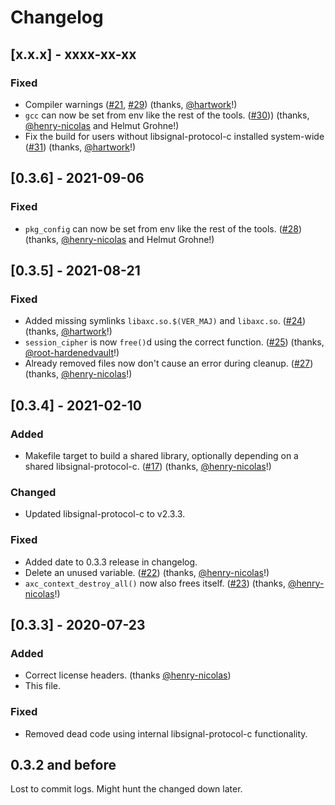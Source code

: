 # Changelog

## [x.x.x] - xxxx-xx-xx
### Fixed
- Compiler warnings ([#21](https://github.com/gkdr/axc/issues/21), [#29](https://github.com/gkdr/axc/pull/29)) (thanks, [@hartwork](https://github.com/hartwork)!)
- `gcc` can now be set from env like the rest of the tools. ([#30](https://github.com/gkdr/axc/pull/30))) (thanks, [@henry-nicolas](https://github.com/henry-nicolas) and Helmut Grohne!)
- Fix the build for users without libsignal-protocol-c installed system-wide ([#31](https://github.com/gkdr/axc/pull/31)) (thanks, [@hartwork](https://github.com/hartwork)!)

## [0.3.6] - 2021-09-06
### Fixed
- `pkg_config` can now be set from env like the rest of the tools. ([#28](https://github.com/gkdr/axc/pull/28)) (thanks, [@henry-nicolas](https://github.com/henry-nicolas) and Helmut Grohne!)

## [0.3.5] - 2021-08-21
### Fixed
- Added missing symlinks `libaxc.so.$(VER_MAJ)` and `libaxc.so`. ([#24](https://github.com/gkdr/axc/pull/24)) (thanks, [@hartwork](https://github.com/hartwork)!)
- `session_cipher` is now `free()`d using the correct function. ([#25](https://github.com/gkdr/axc/pull/25)) (thanks, [@root-hardenedvault](https://github.com/root-hardenedvault)!)
- Already removed files now don't cause an error during cleanup. ([#27](https://github.com/gkdr/axc/pull/27)) (thanks, [@henry-nicolas](https://github.com/henry-nicolas)!)

## [0.3.4] - 2021-02-10
### Added
- Makefile target to build a shared library, optionally depending on a shared libsignal-protocol-c. ([#17](https://github.com/gkdr/axc/pull/17)) (thanks, [@henry-nicolas](https://github.com/henry-nicolas)!)

### Changed
- Updated libsignal-protocol-c to v2.3.3.

### Fixed
- Added date to 0.3.3 release in changelog.
- Delete an unused variable. ([#22](https://github.com/gkdr/axc/pull/22)) (thanks, [@henry-nicolas](https://github.com/henry-nicolas)!)
- `axc_context_destroy_all()` now also frees itself. ([#23](https://github.com/gkdr/axc/pull/23)) (thanks, [@henry-nicolas](https://github.com/henry-nicolas)!)

## [0.3.3] - 2020-07-23
### Added
- Correct license headers. (thanks [@henry-nicolas](https://github.com/henry-nicolas))
- This file.

### Fixed
- Removed dead code using internal libsignal-protocol-c functionality.

## 0.3.2 and before
Lost to commit logs. Might hunt the changed down later.
